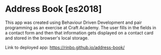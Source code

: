 # Address Book [es2018]

This app was created using Behaviour Driven Development and pair programming as an exercise at Craft Academy. The user fills in the fields in a contact form and then that information gets displayed on a contact card and stored in the browser's local storage. 

Link to deployed app: https://rinbo.github.io/address-book/
